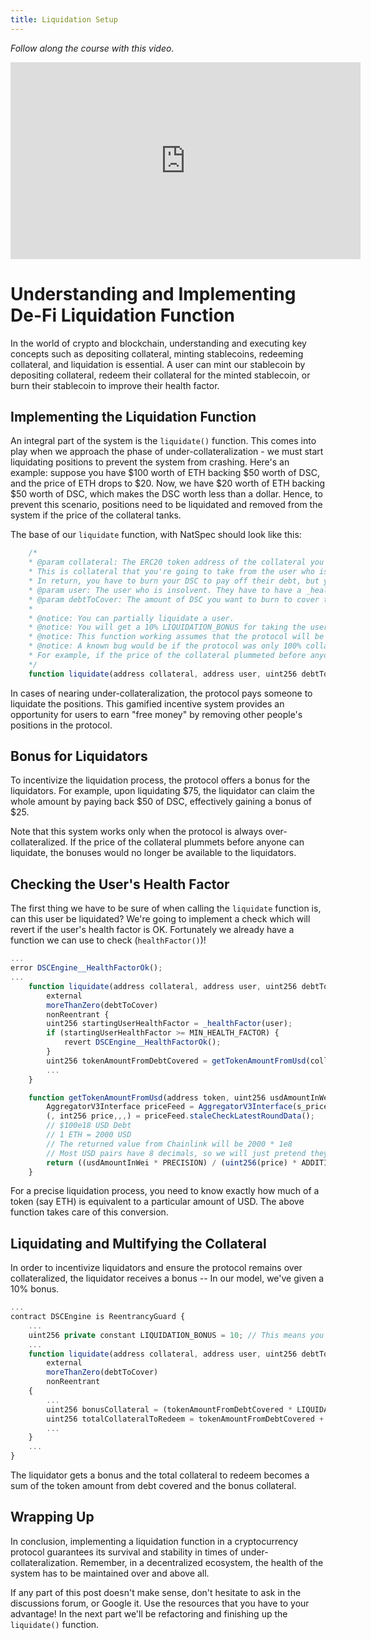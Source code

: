 ```yaml
---
title: Liquidation Setup
---
```


_Follow along the course with this video._

<iframe width="560" height="315" src="https://youtube.com/embed/VbU0udZufO8" title="YouTube video player" frameborder="0" allow="accelerometer; autoplay; clipboard-write; encrypted-media; gyroscope; picture-in-picture; web-share" allowfullscreen></iframe>

# Understanding and Implementing De-Fi Liquidation Function

In the world of crypto and blockchain, understanding and executing key concepts such as depositing collateral, minting stablecoins, redeeming collateral, and liquidation is essential. A user can mint our stablecoin by depositing collateral, redeem their collateral for the minted stablecoin, or burn their stablecoin to improve their health factor.

## Implementing the Liquidation Function

An integral part of the system is the `liquidate()` function. This comes into play when we approach the phase of under-collateralization - we must start liquidating positions to prevent the system from crashing. Here's an example: suppose you have $100 worth of ETH backing $50 worth of DSC, and the price of ETH drops to $20. Now, we have $20 worth of ETH backing $50 worth of DSC, which makes the DSC worth less than a dollar. Hence, to prevent this scenario, positions need to be liquidated and removed from the system if the price of the collateral tanks.

The base of our `liquidate` function, with NatSpec should look like this:

```js
    /*
    * @param collateral: The ERC20 token address of the collateral you're using to make the protocol solvent again.
    * This is collateral that you're going to take from the user who is insolvent.
    * In return, you have to burn your DSC to pay off their debt, but you don't pay off your own.
    * @param user: The user who is insolvent. They have to have a _healthFactor below MIN_HEALTH_FACTOR
    * @param debtToCover: The amount of DSC you want to burn to cover the user's debt.
    *
    * @notice: You can partially liquidate a user.
    * @notice: You will get a 10% LIQUIDATION_BONUS for taking the users funds.
    * @notice: This function working assumes that the protocol will be roughly 150% overcollateralized in order for this to work.
    * @notice: A known bug would be if the protocol was only 100% collateralized, we wouldn't be able to liquidate anyone.
    * For example, if the price of the collateral plummeted before anyone could be liquidated.
    */
    function liquidate(address collateral, address user, uint256 debtToCover) external moreThanZero nonReentrant {...}
```

In cases of nearing under-collateralization, the protocol pays someone to liquidate the positions. This gamified incentive system provides an opportunity for users to earn "free money" by removing other people's positions in the protocol.

## Bonus for Liquidators

To incentivize the liquidation process, the protocol offers a bonus for the liquidators. For example, upon liquidating $75, the liquidator can claim the whole amount by paying back $50 of DSC, effectively gaining a bonus of $25.

Note that this system works only when the protocol is always over-collateralized. If the price of the collateral plummets before anyone can liquidate, the bonuses would no longer be available to the liquidators.

## Checking the User's Health Factor

The first thing we have to be sure of when calling the `liquidate` function is, can this user be liquidated? We're going to implement a check which will revert if the user's health factor is OK. Fortunately we already have a function we can use to check (`healthFactor()`)!

```js
...
error DSCEngine__HealthFactorOk();
...
    function liquidate(address collateral, address user, uint256 debtToCover)
        external
        moreThanZero(debtToCover)
        nonReentrant {
        uint256 startingUserHealthFactor = _healthFactor(user);
        if (startingUserHealthFactor >= MIN_HEALTH_FACTOR) {
            revert DSCEngine__HealthFactorOk();
        }
        uint256 tokenAmountFromDebtCovered = getTokenAmountFromUsd(collateral, debtToCover);
        ...
    }
```

```js
    function getTokenAmountFromUsd(address token, uint256 usdAmountInWei) public view returns (uint256) {
        AggregatorV3Interface priceFeed = AggregatorV3Interface(s_priceFeeds[token]);
        (, int256 price,,,) = priceFeed.staleCheckLatestRoundData();
        // $100e18 USD Debt
        // 1 ETH = 2000 USD
        // The returned value from Chainlink will be 2000 * 1e8
        // Most USD pairs have 8 decimals, so we will just pretend they all do
        return ((usdAmountInWei * PRECISION) / (uint256(price) * ADDITIONAL_FEED_PRECISION));
    }
```

For a precise liquidation process, you need to know exactly how much of a token (say ETH) is equivalent to a particular amount of USD. The above function takes care of this conversion.

## Liquidating and Multifying the Collateral

In order to incentivize liquidators and ensure the protocol remains over collateralized, the liquidator receives a bonus -- In our model, we've given a 10% bonus.

```js
...
contract DSCEngine is ReentrancyGuard {
    ...
    uint256 private constant LIQUIDATION_BONUS = 10; // This means you get assets at a 10% discount when liquidating
    ...
    function liquidate(address collateral, address user, uint256 debtToCover)
        external
        moreThanZero(debtToCover)
        nonReentrant
    {
        ...
        uint256 bonusCollateral = (tokenAmountFromDebtCovered * LIQUIDATION_BONUS) / 100;
        uint256 totalCollateralToRedeem = tokenAmountFromDebtCovered + bonusCollateral;
        ...
    }
    ...
}
```

The liquidator gets a bonus and the total collateral to redeem becomes a sum of the token amount from debt covered and the bonus collateral.

## Wrapping Up

In conclusion, implementing a liquidation function in a cryptocurrency protocol guarantees its survival and stability in times of under-collateralization. Remember, in a decentralized ecosystem, the health of the system has to be maintained over and above all.

If any part of this post doesn't make sense, don't hesitate to ask in the discussions forum, or Google it. Use the resources that you have to your advantage! In the next part we'll be refactoring and finishing up the `liquidate()` function.
